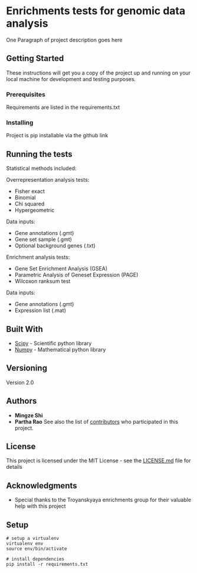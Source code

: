 # Enrichments tests for genomic data analysis

One Paragraph of project description goes here

## Getting Started

These instructions will get you a copy of the project up and running on your local machine for development and testing purposes.

### Prerequisites

Requirements are listed in the requirements.txt

### Installing

Project is pip installable via the github link

## Running the tests

Statistical methods included:

Overrepresentation analysis tests:
* Fisher exact
* Binomial
* Chi squared
* Hypergeometric

Data inputs:
* Gene annotations (.gmt)
* Gene set sample (.gmt)
* Optional background genes (.txt)

Enrichment analysis tests:
* Gene Set Enrichment Analysis (GSEA)
* Parametric Analysis of Geneset Expression (PAGE)
* Wilcoxon ranksum test

Data inputs:
* Gene annotations (.gmt)
* Expression list (.mat)

## Built With

* [Scipy](https://www.scipy.org/) - Scientific python library
* [Numpy](http://www.numpy.org/) - Mathematical python library

## Versioning

Version 2.0

## Authors

* **Mingze Shi** 
* **Partha Rao** 
See also the list of [contributors](https://github.com/SpecOps167/enrichments/graphs/contributors) who participated in this project.

## License

This project is licensed under the MIT License - see the [LICENSE.md](LICENSE.md) file for details

## Acknowledgments

* Special thanks to the Troyanskyaya enrichments group for their valuable help with this project

## Setup
```
# setup a virtualenv
virtualenv env
source env/bin/activate

# install dependencies
pip install -r requirements.txt
```
